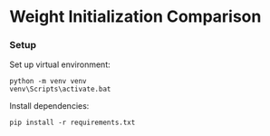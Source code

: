 # Weight Initialization Comparison

### Setup

Set up virtual environment:
```shell
python -m venv venv
venv\Scripts\activate.bat
```

Install dependencies:
```shell
pip install -r requirements.txt
```

